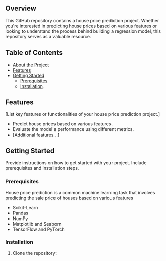 
## Overview

This GitHub repository contains a house price prediction project. Whether you're interested in predicting house prices based on various features or looking to understand the process behind building a regression model, this repository serves as a valuable resource.



## Table of Contents

- [About the Project](#overview)
- [Features](#features)
- [Getting Started](#getting-started)
  - [Prerequisites](#prerequisites)
  - [Installation](#installation).


## Features

[List key features or functionalities of your house price prediction project.]

- Predict house prices based on various features.
- Evaluate the model's performance using different metrics.
- [Additional features...]

## Getting Started

Provide instructions on how to get started with your project. Include prerequisites and installation steps.

### Prerequisites

House price prediction is a common machine learning task that involves predicting the sale price of houses based on various features 
- Scikit-Learn
- Pandas
- NumPy
- Matplotlib and Seaborn
- TensorFlow and PyTorch

### Installation

1. Clone the repository:

   ```bash
